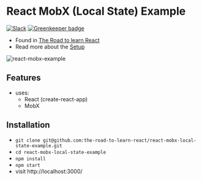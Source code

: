# React MobX (Local State) Example

[![Slack](https://slack-the-road-to-learn-react.wieruch.com/badge.svg)](https://slack-the-road-to-learn-react.wieruch.com/) [![Greenkeeper badge](https://badges.greenkeeper.io/the-road-to-learn-react/react-mobx-local-state-example.svg)](https://greenkeeper.io/)

* Found in [The Road to learn React](https://roadtoreact.com/)
* Read more about the [Setup](https://www.robinwieruch.de/create-react-app-mobx-decorators/)

![react-mobx-example](https://user-images.githubusercontent.com/2479967/31530740-ab7ab6f0-b00c-11e7-8c6f-77e8094cb0b0.gif)

## Features

* uses:
  * React (create-react-app)
  * MobX

## Installation

* `git clone git@github.com:the-road-to-learn-react/react-mobx-local-state-example.git`
* `cd react-mobx-local-state-example`
* `npm install`
* `npm start`
* visit http://localhost:3000/
